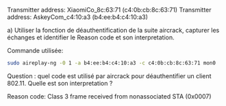 Transmitter address: XiaomiCo_8c:63:71 (c4:0b:cb:8c:63:71)
Transmitter address: AskeyCom_c4:10:a3 (b4:ee:b4:c4:10:a3)

a) Utiliser la fonction de déauthentification de la suite aircrack, capturer les échanges et identifier le Reason code et son interpretation.

Commande utilisée: 


```sh
sudo aireplay-ng -0 1 -a b4:ee:b4:c4:10:a3 -c c4:0b:cb:8c:63:71 mon0
```

Question : quel code est utilisé par aircrack pour déauthentifier un client 802.11. Quelle est son interpretation ?

Reason code: Class 3 frame received from nonassociated STA (0x0007)

